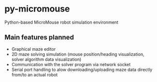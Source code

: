 # py-micromouse
Python-based MicroMouse robot simulation environment

## Main features planned
* Graphical maze editor
* 2D maze solving simulation (mouse position/heading visualization, solver algorithm data visualization)
* Communication with the solver program via network socket
* Serial port handling to alow downloading/uploading maze data directly from/to an actual robot
